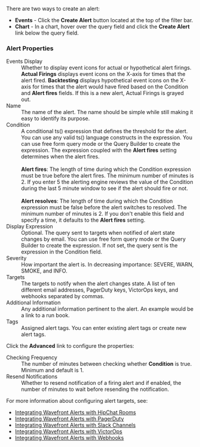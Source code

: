 There are two ways to create an alert:
<ul>
<li><strong>Events</strong> - Click the <strong>Create Alert</strong> button located at the top of the filter bar.</span></li>
<li><strong>Chart</strong> - In a chart, hover over the query field and click the <strong>Create Alert</strong> link below the query field.</li>
</ul>

### Alert Properties

<dl>
<dt>Events Display</dt>
<dd>Whether to display event icons for actual or hypothetical alert firings. <strong>Actual Firings</strong> displays event icons on the X-axis for times that the alert fired. <strong>Backtesting</strong> displays hypothetical event icons on the X-axis for times that the alert would have fired based on the Condition and <strong>Alert fires</strong> fields. If this is a new alert, Actual Firings is grayed out.</dd>
<dt>Name</dt>
<dd>The name of the alert. The name should be simple while still making it easy to identify its purpose.</dd>
<dt>Condition</dt>
<dd>A conditional ts() expression that defines the threshold for the alert. You can use any valid ts() language constructs in the expression.
You can use free form query mode or the Query Builder to create the expression. The expression coupled with the <strong>Alert fires</strong>
setting determines when the alert fires.<br/><br/>
<strong>Alert fires</strong>: The length of time during which the Condition expression must be true before the alert fires. The minimum number of minutes is 2.  If you enter 5 the alerting engine reviews the value of the Condition during the last 5 minute window to see if the alert should fire or not.<br/><br/>
<strong>Alert resolves</strong>: The length of time during which the Condition expression must be false before the alert switches to resolved. The minimum number of minutes is 2.  If you don't enable this field and specify a time, it defaults to the <strong>Alert fires</strong> setting.
</dd>
<dt>Display Expression</dt>
<dd>Optional. The query sent to targets when notified of alert state changes by email. You can use free form query mode
or the Query Builder to create the expression. If not set, the query sent is the expression in the Condition field.</dd>
<dt>Severity</dt>
<dd>How important the alert is. In decreasing importance:  SEVERE, WARN, SMOKE, and INFO.</dd>
<dt>Targets</dt>
<dd>The targets to notify when the alert changes state. A list of ten different email addresses, PagerDuty keys​, VictorOps keys, and webhooks separated by commas.</dd>
<dt>Additional Information</dt>
<dd>Any additional information pertinent to the alert. An example would be a link to a run book.</dd>
<dt>Tags</dt>
<dd>Assigned alert tags. You can enter existing alert tags or create new alert tags.</dd>
</dl>

Click the **Advanced** link to configure the properties:
<dl>
<dt>Checking Frequency</dt>
<dd>The number of minutes between checking whether <strong>Condition</strong> is true. Minimum and default is 1.</dd>
<dt>Resend Notifications</dt>
<dd>Whether to resend notification of a firing alert and if enabled, the number of minutes to wait before resending the notification.</dd>
</dl>

For more information about configuring alert targets, see:
- [Integrating Wavefront Alerts with HipChat Rooms](https://community.wavefront.com/docs/DOC-1055)
- [Integrating Wavefront Alerts with PagerDuty](https://community.wavefront.com/docs/DOC-1056)
- [Integrating Wavefront Alerts with Slack Channels](https://community.wavefront.com/docs/DOC-1183)
- [Integrating Wavefront Alerts with VictorOps](https://community.wavefront.com/docs/DOC-1251)
- [Integrating Wavefront Alerts with Webhooks](https://community.wavefront.com/docs/DOC-1054)
